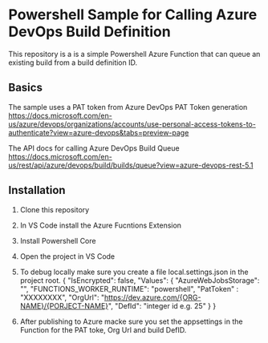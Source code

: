 # Powershell Sample for Calling Azure DevOps Build Definition

This repository is a is a simple Powershell Azure Function that can queue an existing build from a build definition ID.

## Basics
The sample uses a PAT token from Azure DevOps
PAT Token generation
https://docs.microsoft.com/en-us/azure/devops/organizations/accounts/use-personal-access-tokens-to-authenticate?view=azure-devops&tabs=preview-page

The API docs for calling Azure DevOps Build Queue
https://docs.microsoft.com/en-us/rest/api/azure/devops/build/builds/queue?view=azure-devops-rest-5.1

## Installation

1. Clone this repository

2. In VS Code install the Azure Fucntions Extension

3. Install Powershell Core

4. Open the project in VS Code 

5. To debug locally make sure you create a file local.settings.json in the project root.
    {
        "IsEncrypted": false,
        "Values": {
        "AzureWebJobsStorage": "",
        "FUNCTIONS_WORKER_RUNTIME": "powershell",
        "PatToken" : "XXXXXXXX",
        "OrgUrl": "https://dev.azure.com/{ORG-NAME}/{PORJECT-NAME}",
        "DefId": "integer id e.g. 25"
        }
    }

6. After publishing to Azure macke sure you set the appsettings in the Function for the PAT toke, Org Url and build DefID. 



